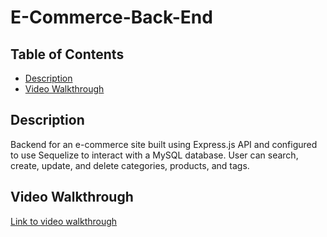 # E-Commerce-Back-End

## Table of Contents
* [Description](#description)
* [Video Walkthrough](#video-walkthrough)

## Description
Backend for an e-commerce site built using Express.js API and configured to use Sequelize to interact with a MySQL database. User can search, create, update, and delete categories, products, and tags.

## Video Walkthrough
[Link to video walkthrough](https://drive.google.com/file/d/1Uby1VZ4x2Z8_V7YD-is7K3xCeGFvbyRH/view?usp=sharing)